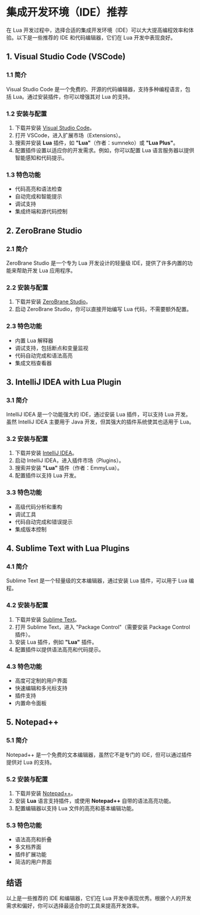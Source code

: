 # 集成开发环境（IDE）推荐

在 Lua 开发过程中，选择合适的集成开发环境（IDE）可以大大提高编程效率和体验。以下是一些推荐的 IDE 和代码编辑器，它们在 Lua 开发中表现良好。

## 1. Visual Studio Code (VSCode)

### 1.1 简介

Visual Studio Code 是一个免费的、开源的代码编辑器，支持多种编程语言，包括 Lua。通过安装插件，你可以增强其对 Lua 的支持。

### 1.2 安装与配置

1. 下载并安装 [Visual Studio Code](https://code.visualstudio.com/)。
2. 打开 VSCode，进入扩展市场（Extensions）。
3. 搜索并安装 **Lua** 插件，如 **"Lua"**（作者：sumneko）或 **"Lua Plus"**。
4. 配置插件设置以适应你的开发需求。例如，你可以配置 Lua 语言服务器以提供智能感知和代码提示。

### 1.3 特色功能

- 代码高亮和语法检查
- 自动完成和智能提示
- 调试支持
- 集成终端和源代码控制

## 2. ZeroBrane Studio

### 2.1 简介

ZeroBrane Studio 是一个专为 Lua 开发设计的轻量级 IDE，提供了许多内置的功能来帮助开发 Lua 应用程序。

### 2.2 安装与配置

1. 下载并安装 [ZeroBrane Studio](https://studio.zerobrane.com/)。
2. 启动 ZeroBrane Studio，你可以直接开始编写 Lua 代码，不需要额外配置。

### 2.3 特色功能

- 内置 Lua 解释器
- 调试支持，包括断点和变量监视
- 代码自动完成和语法高亮
- 集成文档查看器

## 3. IntelliJ IDEA with Lua Plugin

### 3.1 简介

IntelliJ IDEA 是一个功能强大的 IDE，通过安装 Lua 插件，可以支持 Lua 开发。虽然 IntelliJ IDEA 主要用于 Java 开发，但其强大的插件系统使其也适用于 Lua。

### 3.2 安装与配置

1. 下载并安装 [IntelliJ IDEA](https://www.jetbrains.com/idea/)。
2. 启动 IntelliJ IDEA，进入插件市场（Plugins）。
3. 搜索并安装 **"Lua"** 插件（作者：EmmyLua）。
4. 配置插件以支持 Lua 开发。

### 3.3 特色功能

- 高级代码分析和重构
- 调试工具
- 代码自动完成和错误提示
- 集成版本控制

## 4. Sublime Text with Lua Plugins

### 4.1 简介

Sublime Text 是一个轻量级的文本编辑器，通过安装 Lua 插件，可以用于 Lua 编程。

### 4.2 安装与配置

1. 下载并安装 [Sublime Text](https://www.sublimetext.com/)。
2. 打开 Sublime Text，进入 "Package Control"（需要安装 Package Control 插件）。
3. 安装 Lua 插件，例如 **"Lua"** 插件。
4. 配置插件以提供语法高亮和代码提示。

### 4.3 特色功能

- 高度可定制的用户界面
- 快速编辑和多光标支持
- 插件支持
- 内置命令面板

## 5. Notepad++

### 5.1 简介

Notepad++ 是一个免费的文本编辑器，虽然它不是专门的 IDE，但可以通过插件提供对 Lua 的支持。

### 5.2 安装与配置

1. 下载并安装 [Notepad++](https://notepad-plus-plus.org/)。
2. 安装 **Lua** 语言支持插件，或使用 **Notepad++** 自带的语法高亮功能。
3. 配置编辑器以支持 Lua 文件的高亮和基本编辑功能。

### 5.3 特色功能

- 语法高亮和折叠
- 多文档界面
- 插件扩展功能
- 简洁的用户界面

## 结语

以上是一些推荐的 IDE 和编辑器，它们在 Lua 开发中表现优秀。根据个人的开发需求和偏好，你可以选择最适合你的工具来提高开发效率。
